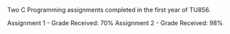 Two C Programming assignments completed in the first year of TU856.

Assignment 1 - Grade Received: 70%
Assignment 2 - Grade Received: 98%
